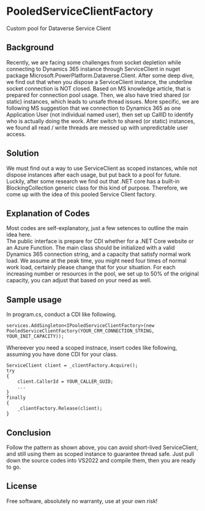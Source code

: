 # PooledServiceClientFactory
Custom pool for Dataverse Service Client
## Background
Recently, we are facing some challenges from socket depletion while connecting to Dynamics 365 instance through ServiceClient in nuget package Microsoft.PowerPlatform.Dataverse.Client.
After some deep dive, we find out that when you dispose a ServiceClient instance, the underline socket connection is NOT closed.  Based on MS knowledge article, that is prepared for connection pool usage.
Then, we also have tried shared (or static) instances, which leads to unsafe thread issues.  More specific, we are following MS suggestion that we connection to Dynamics 365 as one Application User (not individual named user), then set up CallID to identify who is actually doing the work.
After switch to shared (or static) instances, we found all read / write threads are messed up with unpredictable user access.
## Solution
We must find out a way to use ServiceClient as scoped instances, while not dispose instances after each usage, but put back to a pool for future.
Luckily, after some research we find out that .NET core has a built-in BlockingCollection<T> generic class for this kind of purpose.
Therefore, we come up with the idea of this pooled Service Client factory.
## Explanation of Codes
Most codes are self-explanatory, just a few setences to outline the main idea here.  
The public interface is prepare for CDI whether for a .NET Core website or an Azure Function. 
The main class should be initialized with a valid Dynamics 365 connection string, and a capacity that satisfy normal work load.
We assume at the peak time, you might need four times of normal work load, certainly please change that for your situation.
For each increasing number or resources in the pool, we set up to 50% of the original capacity, you can adjust that based on your need as well.
## Sample usage
In program.cs, conduct a CDI like following.
```
services.AddSingleton<IPooledServiceClientFactory>(new PooledServiceClientFactory(YOUR_CRM_CONNECTION_STRING, YOUR_INIT_CAPACITY));
```
Whereever you need a scoped instnace, insert codes like following, assuming you have done CDI for your class.
```
ServiceClient client = _clientFactory.Acquire();
try
{
	client.CallerId = YOUR_CALLER_GUID;
	...
}
finally
{
	_clientFactory.Release(client);
}
```
## Conclusion
Follow the pattern as shown above, you can avoid short-lived ServiceClient, and still using them as scoped instance to guarantee thread safe.
Just pull down the source codes into VS2022 and compile them, then you are ready to go.
## License
Free software, absolutely no warranty, use at your own risk!


